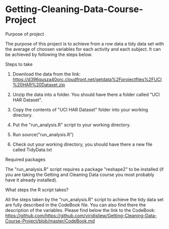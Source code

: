 # Getting-Cleaning-Data-Course-Project
Purpose of project

The purpose of this project is to achieve from a row data a tidy data set with the average of choosen variables for each activity and each subject. It can be achieved by following the steps below.

Steps to take

1. Download the data from the link: https://d396qusza40orc.cloudfront.net/getdata%2Fprojectfiles%2FUCI%20HAR%20Dataset.zip

2. Unzip the data into a folder. You should have there a folder called "UCI HAR Dataset".

3. Copy the contents of "UCI HAR Dataset" folder into your working directory.

4. Put the "run_analysis.R" script to your working directory.

5. Run source("run_analysis.R")

6. Check out your working directory, you should have there a new file called TidyData.txt

Required packages

The "run_analysis.R" script requires a package "reshape2" to be installed (if you are taking the Getting and Cleaning Data course you most probably have it already installed).

What steps the R script takes?

All the steps taken by the "run_analysis.R" script to achieve the tidy data set are fully described in the CodeBook file. You can also find there the description of the variables. Please find below the link to the CodeBook: https://github.com/https://github.com/viridisliew/Getting-Cleaning-Data-Course-Project/blob/master/CodeBook.md